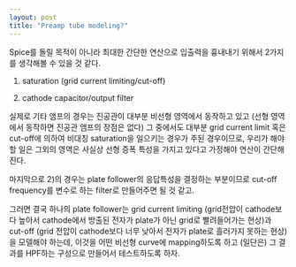 ```yaml
---
layout: post
title: "Preamp tube modeling?"
---
```



Spice를 돌릴 목적이 아니라 최대한 간단한 연산으로 입출력을 흉내내기 위해서 2가지를 생각해볼 수 있을 것 같다.




1) saturation (grid current limiting/cut-off)

2) cathode capacitor/output filter




실제로 기타 앰프의 경우는 진공관이 대부분 비선형 영역에서 동작하고 있고 (선형 영역에서 동작하면 진공관 앰프의 장점은 없다) 그 중에서도 대부분 grid current limit 혹은 cut-off에 의하여 비대칭 saturation을 일으키는 경우가 주된 경우이므로, 우리가 해야할 일은 그외의 영역은 사실상 선형 증폭 특성을 가지고 있다고 가정해야 연산이 간단해진다.




마지막으로 2)의 경우는 plate follower의 응답특성을 결정하는 부분이므로 cut-off frequency를 변수로 하는 filter로 만들어주면 될 것 같고.




그러면 결국 하나의 plate follower는 grid current limiting (grid전압이 cathode보다 높아서 cathode에서 방출된 전자가 plate가 아닌 grid로 빨려들어가는 현상)과 cut-off (grid 전압이 cathode보다 너무 낮아서 전자가 plate로 흘러가지 못하는 현상)을 모델해야 하는데, 이것을 어떤 비선형 curve에 mapping하도록 하고 (일단은) 그 결과를 HPF하는 구성으로 만들어서 테스트하도록 하자. 





